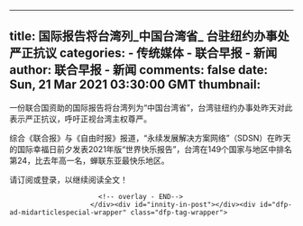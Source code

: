 
---
title: 国际报告将台湾列_中国台湾省_ 台驻纽约办事处严正抗议
categories: 
    - 传统媒体
    - 联合早报 - 新闻
author: 联合早报 - 新闻
comments: false
date: Sun, 21 Mar 2021 03:30:00 GMT
thumbnail: 
---

<div>   
<p>一份联合国资助的国际报告将台湾列为“中国台湾省”，台湾驻纽约办事处昨天对此表示严正抗议，呼吁正视台湾主权尊严。</p><p>综合《联合报》与《自由时报》报道，“永续发展解决方案网络”（SDSN）在昨天的国际幸福日前夕发表2021年版“世界快乐报告”，台湾在149个国家与地区中排名第24，比去年高一名，蝉联东亚最快乐地区。</p><div class="article-microtransaction">
                          <div class="cta-subscribe">请<span class="link link-underline" id="js-cta-microtransaction">订阅或登录</span>，以继续阅读全文！</div>
                          <!-- overlay - START-->
                          
                          <!-- overlay - END-->
                        </div><div id="innity-in-post"></div><div id="dfp-ad-midarticlespecial-wrapper" class="dfp-tag-wrapper">
<div id="dfp-ad-midarticlespecial" class="dfp-tag-wrapper">
      
</div>
</div>  
</div>
            